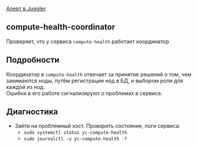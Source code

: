 [Алерт в Juggler](https://juggler.yandex-team.ru/aggregate_checks/?query=service%3Dcompute-health-coordinator%26namespace%3Dycloud)

## compute-health-coordinator
Проверяет, что у сервиса `compute-health` работает координатор

## Подробности
Координатор в `compute-health` отвечает за принятие решений о том, чем занимаются ноды, путём регистрации нод в БД, и выбором роли для каждой из нод.  
Ошибки в его работе сигнализируют о проблемах в сервисе.

## Диагностика
- Зайти на проблемный хост. Проверить состояние, логи сервиса:
    - `sudo systemctl status yc-compute-health`
    - `sudo journalctl -u yc-compute-health -f`
